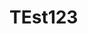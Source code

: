 # TEst123
<!-- Auto-update: 2025-10-15T14:52:56.155180 -->

<!-- Auto-update: 2025-10-17T11:41:20.663682 -->
